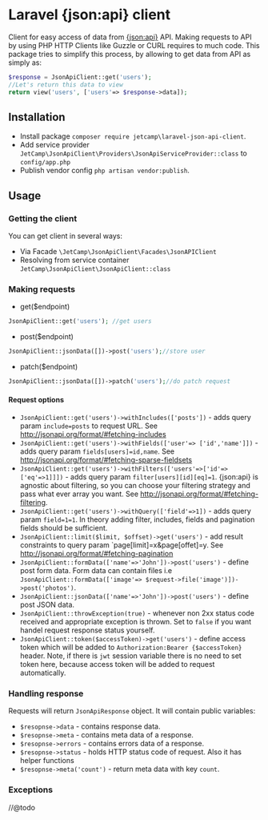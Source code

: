 # Laravel {json:api} client

Client for easy access of data from [{json:api}](http://jsonapi.org/) API. 
Making requests to API by using PHP HTTP Clients like Guzzle or CURL requires to much code.
This package tries to simplify this process, by allowing to get data from API as simply as:
```php
$response = JsonApiClient::get('users');
//Let's return this data to view
return view('users', ['users'=> $response->data]);
```

## Installation
* Install package `composer require jetcamp\laravel-json-api-client`.
* Add service provider `JetCamp\JsonApiClient\Providers\JsonApiServiceProvider::class` to `config/app.php`
* Publish vendor config `php artisan vendor:publish`.

## Usage
### Getting the client
You can get client in several ways:
* Via Facade `\JetCamp\JsonApiClient\Facades\JsonAPIClient`
* Resolving from service container `JetCamp\JsonApiClient\JsonApiClient::class`
### Making requests
* get($endpoint)
```php
JsonApiClient::get('users'); //get users
```
* post($endpoint)
```php
JsonApiClient::jsonData([])->post('users');//store user
```
* patch($endpoint)
```php
JsonApiClient::jsonData([])->patch('users');//do patch request
```
#### Request options
* `JsonApiClient::get('users')->withIncludes(['posts'])` - adds query param `include=posts` to request URL. See http://jsonapi.org/format/#fetching-includes 
* `JsonApiClient::get('users')->withFields(['user'=> ['id','name']])` - adds query param `fields[users]=id,name`. See http://jsonapi.org/format/#fetching-sparse-fieldsets
* `JsonApiClient::get('users')->withFilters(['users'=>['id'=>['eq'=>1]]])` - adds query param `filter[users][id][eq]=1`. {json:api} is agnostic about filtering, so you can choose your filtering strategy and pass what ever array you want. See http://jsonapi.org/format/#fetching-filtering.
* `JsonApiClient::get('users')->withQuery(['field'=>1])` - adds query param `field=1=1`. In theory adding filter, includes, fields and pagination fields should be sufficient. 
* `JsonApiClient::limit($limit, $offset)->get('users')` - add result constraints to query param `page[limit]=x&page[offet]=y. See http://jsonapi.org/format/#fetching-pagination
* `JsonApiClient::formData(['name'=>'John'])->post('users')` - define post form data. Form data can contain files i.e `JsonApiClient::formData(['image'=> $request->file('image')])->post('photos')`.
* `JsonApiClient::jsonData(['name'=>'John'])->post('users')` - define post JSON data.
* `JsonApiClient::throwException(true)` - whenever non 2xx status code received and appropriate exception is thrown.
 Set to `false` if you want handel request response status yourself.
* `JsonApiClient::token($accessToken)->get('users')` - define access token which will be added to `Authorization:Bearer {$accessToken}` header.
Note, if there is `jwt` session variable there is no need to set token here, because access token will be added to request automatically.

### Handling response
Requests will return `JsonApiResponse` object. It will contain public variables:
* `$resopnse->data` - contains response data.
* `$resopnse->meta` - contains meta data of a response.
* `$resopnse->errors` - contains errors data of a response.
* `$resopnse->status` - holds HTTP status code of request.
Also it has helper functions
* `$resopnse->meta('count')` - return meta data with key `count`.

### Exceptions
//@todo



